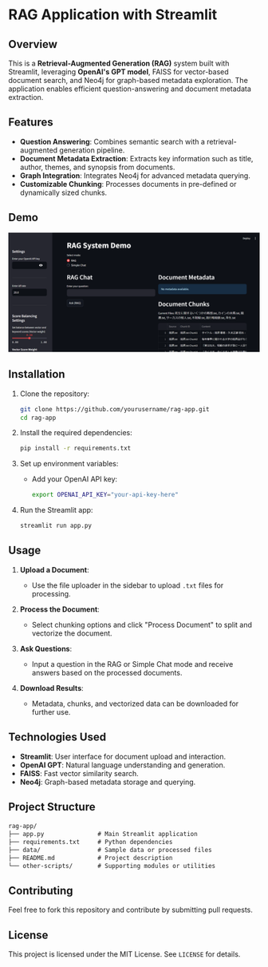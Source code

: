 # RAG Application with Streamlit

## Overview
This is a **Retrieval-Augmented Generation (RAG)** system built with Streamlit, leveraging **OpenAI's GPT model**, FAISS for vector-based document search, and Neo4j for graph-based metadata exploration. The application enables efficient question-answering and document metadata extraction.

## Features
- **Question Answering**: Combines semantic search with a retrieval-augmented generation pipeline.
- **Document Metadata Extraction**: Extracts key information such as title, author, themes, and synopsis from documents.
- **Graph Integration**: Integrates Neo4j for advanced metadata querying.
- **Customizable Chunking**: Processes documents in pre-defined or dynamically sized chunks.

## Demo
![App Screenshot](App_Screenshot.png)

## Installation

1. Clone the repository:
   ```bash
   git clone https://github.com/yourusername/rag-app.git
   cd rag-app
   ```

2. Install the required dependencies:
   ```bash
   pip install -r requirements.txt
   ```

3. Set up environment variables:
   - Add your OpenAI API key:
     ```bash
     export OPENAI_API_KEY="your-api-key-here"
     ```

4. Run the Streamlit app:
   ```bash
   streamlit run app.py
   ```

## Usage
1. **Upload a Document**:
   - Use the file uploader in the sidebar to upload `.txt` files for processing.

2. **Process the Document**:
   - Select chunking options and click "Process Document" to split and vectorize the document.

3. **Ask Questions**:
   - Input a question in the RAG or Simple Chat mode and receive answers based on the processed documents.

4. **Download Results**:
   - Metadata, chunks, and vectorized data can be downloaded for further use.

## Technologies Used
- **Streamlit**: User interface for document upload and interaction.
- **OpenAI GPT**: Natural language understanding and generation.
- **FAISS**: Fast vector similarity search.
- **Neo4j**: Graph-based metadata storage and querying.

## Project Structure
```
rag-app/
├── app.py               # Main Streamlit application
├── requirements.txt     # Python dependencies
├── data/                # Sample data or processed files
├── README.md            # Project description
└── other-scripts/       # Supporting modules or utilities
```

## Contributing
Feel free to fork this repository and contribute by submitting pull requests.

## License
This project is licensed under the MIT License. See `LICENSE` for details.